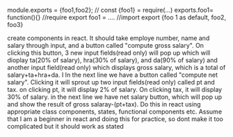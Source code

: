 module.exports = {foo1,foo2}; // const {foo1} = require(...)
exports.foo1= function(){}  //require
export foo1 = ....  //import
export {foo 1 as default, foo2, foo3}


create components in react. It should take employe number, name and salary through input, and a button called "compute gross salary". On clicking this button, 3 new input fields(read only) will pop up which will dioplay ta(20% of salary), hra(30% of salary), and da(90% of salary) and another input field(read only) which displays gross salary, which is a total of salary+ta+hra+da. I
In the next line we have a button called "compute net salary". Clicking it will sprout up two input fields(read only) called pt and tax. on clicking pt, it will display 2% of salary. On clicking tax, it will display 30% of salary. in the next line we have net salary button, which will pop up and show the result of gross salaray-(pt+tax). Do this in react using appropriate class components, states, functional components etc. Assume that I am a beginner in react and doing this for practice, so dont make it too complicated but it should work as stated

